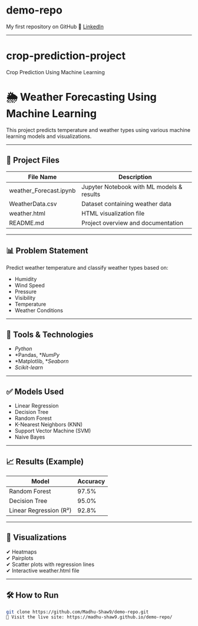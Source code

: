 # demo-repo
My first repository on GitHub
🔗 [LinkedIn](https://www.linkedin.com/in/madhushaw)

---

# crop-prediction-project
Crop Prediction Using Machine Learning

# 🌦 Weather Forecasting Using Machine Learning

This project predicts temperature and weather types using various machine learning models and visualizations.

---

## 📂 Project Files

| File Name                     | Description                                 |
|-------------------------------|---------------------------------------------|
| weather_Forecast.ipynb       | Jupyter Notebook with ML models & results    |
| WeatherData.csv              | Dataset containing weather data              |
| weather.html                 | HTML visualization file                      |
| README.md                    | Project overview and documentation           |

---

## 📊 Problem Statement
Predict weather temperature and classify weather types based on:
- Humidity
- Wind Speed
- Pressure
- Visibility
- Temperature
- Weather Conditions

---

## 🚀 Tools & Technologies
- *Python*
- *Pandas, **NumPy*
- *Matplotlib, **Seaborn*
- *Scikit-learn*

---

## ✅ Models Used
- Linear Regression
- Decision Tree
- Random Forest
- K-Nearest Neighbors (KNN)
- Support Vector Machine (SVM)
- Naive Bayes

---

## 📈 Results (Example)
| Model                    | Accuracy |
|--------------------------|----------|
| Random Forest             | 97.5%   |
| Decision Tree             | 95.0%   |
| Linear Regression (R²)    | 92.8%   |

---

## 🌟 Visualizations
✔ Heatmaps  
✔ Pairplots  
✔ Scatter plots with regression lines  
✔ Interactive weather.html file

---

## 🛠 How to Run

   ```bash
   git clone https://github.com/Madhu-Shaw9/demo-repo.git
   🔗 Visit the live site: https://madhu-shaw9.github.io/demo-repo/


